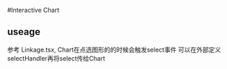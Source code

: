 #Interactive Chart
## useage
参考 Linkage.tsx, Chart在点选图形的的时候会触发select事件
可以在外部定义selectHandler再将select传给Chart
